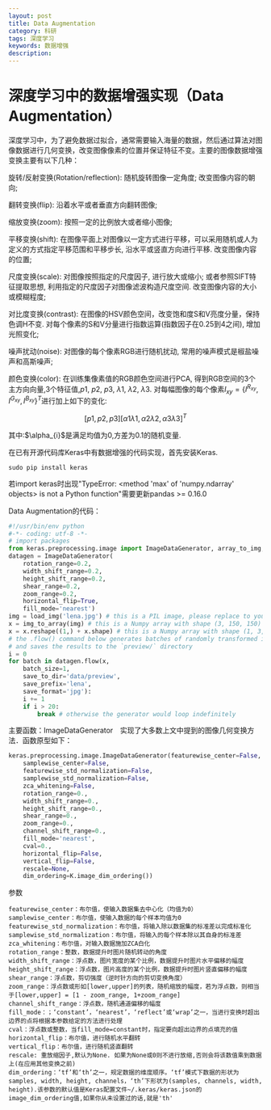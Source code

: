 ```yaml
---
layout: post
title: Data Augmentation
category: 科研
tags: 深度学习
keywords: 数据增强
description: 
---
```


# 深度学习中的数据增强实现（Data Augmentation）

深度学习中，为了避免数据过拟合，通常需要输入海量的数据，然后通过算法对图像数据进行几何变换，改变图像像素的位置并保证特征不变。主要的图像数据增强变换主要有以下几种：

旋转/反射变换(Rotation/reflection): 随机旋转图像一定角度; 改变图像内容的朝向;

翻转变换(flip): 沿着水平或者垂直方向翻转图像;

缩放变换(zoom): 按照一定的比例放大或者缩小图像;

平移变换(shift): 在图像平面上对图像以一定方式进行平移，可以采用随机或人为定义的方式指定平移范围和平移步长, 沿水平或竖直方向进行平移. 改变图像内容的位置;

尺度变换(scale): 对图像按照指定的尺度因子, 进行放大或缩小; 或者参照SIFT特征提取思想, 利用指定的尺度因子对图像滤波构造尺度空间. 改变图像内容的大小或模糊程度;

对比度变换(contrast): 在图像的HSV颜色空间，改变饱和度S和V亮度分量，保持色调H不变. 对每个像素的S和V分量进行指数运算(指数因子在0.25到4之间), 增加光照变化;

噪声扰动(noise): 对图像的每个像素RGB进行随机扰动, 常用的噪声模式是椒盐噪声和高斯噪声;

颜色变换(color): 在训练集像素值的RGB颜色空间进行PCA, 得到RGB空间的3个主方向向量,3个特征值,$p1$, $p2$, $p3$, $\lambda 1$, $\lambda 2$, $\lambda 3$. 对每幅图像的每个像素$I_{xy}=\left \{ I^{R_{ xy }} ,I^{G_{ xy }} ,I^{B_{ xy }} \right \}^{T}$进行加上如下的变化:

$$\left [ p1,p2,p3 \right ]\left [ \alpha 1\lambda 1 ,\alpha 2\lambda 2 ,\alpha 3\lambda 3 \right ]^{T}$$

其中:$\alpha_{i}\$是满足均值为0,方差为0.1的随机变量.

在已有开源代码库Keras中有数据增强的代码实现，首先安装Keras.

```
sudo pip install keras
```

若import keras时出现"TypeError: <method 'max' of 'numpy.ndarray' objects> is not a Python function"需要更新pandas >= 0.16.0

Data Augmentation的代码：

```python
#!/usr/bin/env python
#-*- coding: utf-8 -*-
# import packages
from keras.preprocessing.image import ImageDataGenerator, array_to_img, img_to_array, load_img
datagen = ImageDataGenerator(
	rotation_range=0.2,
	width_shift_range=0.2,
	height_shift_range=0.2,
	shear_range=0.2,
	zoom_range=0.2,
	horizontal_flip=True,
	fill_mode='nearest')
img = load_img('lena.jpg') # this is a PIL image, please replace to your own file path
x = img_to_array(img) # this is a Numpy array with shape (3, 150, 150)
x = x.reshape((1,) + x.shape) # this is a Numpy array with shape (1, 3, 150, 150)
# the .flow() command below generates batches of randomly transformed images
# and saves the results to the `preview/` directory
i = 0
for batch in datagen.flow(x,
	batch_size=1,
	save_to_dir='data/preview',
	save_prefix='lena',
	save_format='jpg'):
    i += 1
    if i > 20:
        break # otherwise the generator would loop indefinitely
```

主要函数：ImageDataGenerator　实现了大多数上文中提到的图像几何变换方法．函数原型如下：

```python
keras.preprocessing.image.ImageDataGenerator(featurewise_center=False,
    samplewise_center=False,
    featurewise_std_normalization=False,
    samplewise_std_normalization=False,
    zca_whitening=False,
    rotation_range=0.,
    width_shift_range=0.,
    height_shift_range=0.,
    shear_range=0.,
    zoom_range=0.,
    channel_shift_range=0.,
    fill_mode='nearest',
    cval=0.,
    horizontal_flip=False,
    vertical_flip=False,
    rescale=None,
    dim_ordering=K.image_dim_ordering())
```

参数

```
featurewise_center：布尔值，使输入数据集去中心化（均值为0）
samplewise_center：布尔值，使输入数据的每个样本均值为0
featurewise_std_normalization：布尔值，将输入除以数据集的标准差以完成标准化
samplewise_std_normalization：布尔值，将输入的每个样本除以其自身的标准差
zca_whitening：布尔值，对输入数据施加ZCA白化
rotation_range：整数，数据提升时图片随机转动的角度
width_shift_range：浮点数，图片宽度的某个比例，数据提升时图片水平偏移的幅度
height_shift_range：浮点数，图片高度的某个比例，数据提升时图片竖直偏移的幅度
shear_range：浮点数，剪切强度（逆时针方向的剪切变换角度）
zoom_range：浮点数或形如[lower,upper]的列表，随机缩放的幅度，若为浮点数，则相当于[lower,upper] = [1 - zoom_range, 1+zoom_range]
channel_shift_range：浮点数，随机通道偏移的幅度
fill_mode：；‘constant’，‘nearest’，‘reflect’或‘wrap’之一，当进行变换时超出边界的点将根据本参数给定的方法进行处理
cval：浮点数或整数，当fill_mode=constant时，指定要向超出边界的点填充的值
horizontal_flip：布尔值，进行随机水平翻转
vertical_flip：布尔值，进行随机竖直翻转
rescale: 重放缩因子,默认为None. 如果为None或0则不进行放缩,否则会将该数值乘到数据上(在应用其他变换之前)
dim_ordering：‘tf’和‘th’之一，规定数据的维度顺序。‘tf’模式下数据的形状为samples, width, height, channels，‘th’下形状为(samples, channels, width, height).该参数的默认值是Keras配置文件~/.keras/keras.json的image_dim_ordering值,如果你从未设置过的话,就是'th'
```

